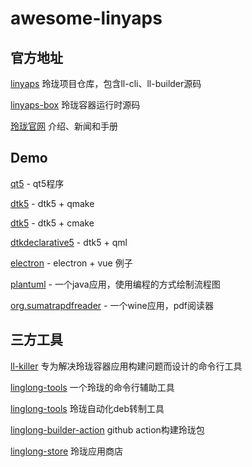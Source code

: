 # awesome-linyaps

## 官方地址

[linyaps](https://github.com/OpenAtom-Linyaps/linyaps) 玲珑项目仓库，包含ll-cli、ll-builder源码

[linyaps-box](https://github.com/OpenAtom-Linyaps/linyaps-box) 玲珑容器运行时源码

[玲珑官网](https://linyaps.org.cn) 介绍、新闻和手册

## Demo

[qt5](https://github.com/linglongdev/cn.org.linyaps.demo.qt5) - qt5程序

[dtk5](https://github.com/linglongdev/cn.org.linyaps.demo.dtk5.qmake) - dtk5 + qmake

[dtk5](https://github.com/linglongdev/cn.org.linyaps.demo.dtk5.cmake) - dtk5 + cmake

[dtkdeclarative5](https://github.com/linglongdev/cn.org.linyaps.demo.dtkdeclarative5) - dtk5 + qml

[electron](https://github.com/myml/electron-vue-linyaps-app) - electron + vue 例子

[plantuml](https://github.com/linglongdev/com.plantuml.gpl) - 一个java应用，使用编程的方式绘制流程图

[org.sumatrapdfreader](https://github.com/linglongdev/org.sumatrapdfreader) - 一个wine应用，pdf阅读器

## 三方工具

[ll-killer](https://github.com/System233/ll-killer-go) 专为解决玲珑容器应用构建问题而设计的命令行工具

[linglong-tools](https://github.com/myml/linglong-tools) 一个玲珑的命令行辅助工具

[linglong-tools](https://github.com/System233/linglong-tools) 玲珑自动化deb转制工具 

[linglong-builder-action](https://github.com/myml/linglong-builder-action) github action构建玲珑包

[linglong-store](https://store.linyaps.org.cn) 玲珑应用商店
